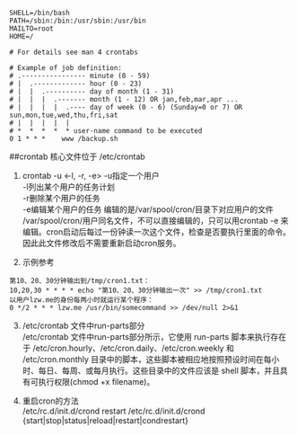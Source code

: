 ```
SHELL=/bin/bash
PATH=/sbin:/bin:/usr/sbin:/usr/bin
MAILTO=root
HOME=/

# For details see man 4 crontabs

# Example of job definition:
# .---------------- minute (0 - 59)
# |  .------------- hour (0 - 23)
# |  |  .---------- day of month (1 - 31)
# |  |  |  .------- month (1 - 12) OR jan,feb,mar,apr ...
# |  |  |  |  .---- day of week (0 - 6) (Sunday=0 or 7) OR sun,mon,tue,wed,thu,fri,sat
# |  |  |  |  |
# *  *  *  *  * user-name command to be executed
0 1	* * *	 www /backup.sh
```
##crontab
核心文件位于 /etc/crontab
1. crontab -u <-l, -r, -e>
-u指定一个用户  
-l列出某个用户的任务计划  
-r删除某个用户的任务  
-e编辑某个用户的任务 编辑的是/var/spool/cron/目录下对应用户的文件  
/var/spool/cron/用户同名文件，不可以直接编辑的，只可以用crontab -e 来编辑。cron启动后每过一份钟读一次这个文件，检查是否要执行里面的命令。因此此文件修改后不需要重新启动cron服务。

2. 示例参考
```
第10、20、30分钟输出到/tmp/cron1.txt：
10,20,30 * * * * echo "第10、20、30分钟输出一次" >> /tmp/cron1.txt
以用户lzw.me的身份每两小时就运行某个程序：
0 */2 * * * lzw.me /usr/bin/somecommand >> /dev/null 2>&1
```

3. /etc/crontab 文件中run-parts部分  
/etc/crontab 文件中run-parts部分所示，它使用 run-parts 脚本来执行存在于 /etc/cron.hourly、/etc/cron.daily、/etc/cron.weekly 和 /etc/cron.monthly 目录中的脚本，这些脚本被相应地按照预设时间在每小时、每日、每周、或每月执行。这些目录中的文件应该是 shell 脚本，并且具有可执行权限(chmod +x filename)。

4. 重启cron的方法  
/etc/rc.d/init.d/crond restart
/etc/rc.d/init.d/crond {start|stop|status|reload|restart|condrestart}
